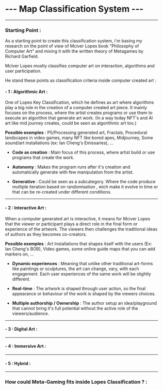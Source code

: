 # --- Map Classification System ---

---

### Starting Point :

As a starting point to create this classification system, i'm basing my research on the point of view of Mciver Lopes book "Philosophy of Computer Art" and mixing it with the written theory of Metagames by Richard Garfield.

McIver Lopes mostly classifies computer art on interaction, algorithms and user participation.

He stand these points as classification criteria inside computer created art :

#### - 1 : Algorithmic Art :

One of Lopes Key Classification, which he defines as art where algorithms play a big role in the creation of a computer created art piece. It mainly focuses on the process, where the artist creates programs or use them to execute an algorithm that generate art work. (In a way today NFT's and AI art like mid journey creates, could be seen as algorithmic art too.) 

**Possible exemples** : P5/Processing generated art, Fractals, Procedural landscapes in video games, many NFT like bored apes, Midjourney, Some sound/art installations (ex: Ian Cheng's Emissaries), ...

- **Code as creation** : Main focus of this process, where artist build or use programs that create the work. 

- **Autonomy** : Makes the program runs after it's creation and automatically generate with few manipulation from the artist.

- **Generative** : Could be seen as a subcategory. Where the code produce multiple iteration based on randomisation , wich make it evolve in time or that can be re-created under different conditions.

___
#### - 2 : Interactive Art :

When a computer generated art is interactive, it means for Mciver Lopes that the viewer or participant plays a direct role in the final form or experience of the artwork. The viewers then challenges the traditional ideas of authors as they becomes co-creators.

**Possible exemples** : Art Installations that shapes itself with the users (Ex: Ian Cheng's BOB), Video games, some online guide maps that you can add markers on, ...

- **Dynamic experiences** : Meaning that unlike other traditional art-forms like paintings or sculptures, the art can change, vary, with each engagement. Each user experiences of the same work will be slightly different.

- **Real-time** : The artwork is shaped through user action, so the final appearance or behaviour of the work is shaped by the viewers choices.

- **Multiple authorship / Ownership** : The author setup an idea/playground that cannot bring it's full potential without the active role of the viewers/audience.

___
#### - 3 : Digital Art : 


___
#### - 4 : Immersive Art :


---
#### - 5 : Hybrid :


---
### How could Meta-Gaming fits inside Lopes Classification ? :


